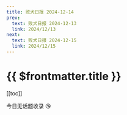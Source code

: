 ```yaml
---
title: 败犬日报 2024-12-14
prev:
  text: 败犬日报 2024-12-13
  link: 2024/12/13
next:
  text: 败犬日报 2024-12-15
  link: 2024/12/15
---
```


# {{ $frontmatter.title }}

[[toc]]

今日无话题收录 :kissing_heart:
